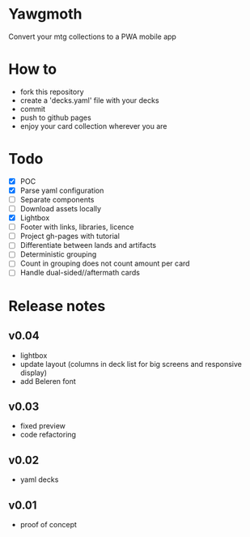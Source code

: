 # Yawgmoth
Convert your mtg collections to a PWA mobile app

# How to
- fork this repository
- create a 'decks.yaml' file with your decks
- commit
- push to github pages
- enjoy your card collection wherever you are

# Todo
- [x] POC
- [x] Parse yaml configuration
- [ ] Separate components
- [ ] Download assets locally
- [x] Lightbox
- [ ] Footer with links, libraries, licence
- [ ] Project gh-pages with tutorial
- [ ] Differentiate between lands and artifacts
- [ ] Deterministic grouping
- [ ] Count in grouping does not count amount per card
- [ ] Handle dual-sided//aftermath cards

# Release notes

## v0.04
- lightbox
- update layout (columns in deck list for big screens and responsive display)
- add Beleren font

## v0.03
- fixed preview
- code refactoring

## v0.02
- yaml decks

## v0.01
- proof of concept
